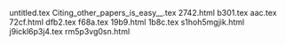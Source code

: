 untitled.tex
Citing_other_papers_is_easy__.tex
2742.html
b301.tex
aac.tex
72cf.html
dfb2.tex
f68a.tex
19b9.html
1b8c.tex
s1hoh5mgjik.html
j9ickl6p3j4.tex
rm5p3vg0sn.html
